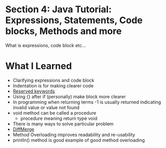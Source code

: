 # Section 4: Java Tutorial: Expressions, Statements, Code blocks, Methods and more

What is expressions, code block etc...

# What I Learned
* Clarifying expressions and code block
* Indentation is for making clearer code
* [Reserved keywords](https://en.wikipedia.org/wiki/List_of_Java_keywords) 
* Using {} after if (personally) make block more clearer 
* In programming when returning terms -1 is usually returned indicating invalid value or value not found
* void method can be called a procedure
	* procedure meaning return type void
* There is many ways to solve particular problem
* [DiffMerge](https://sourcegear.com/diffmerge/downloads.php) 
* Method Overloading improves readability and re-usability
* println() method is good example of good method overloading 


